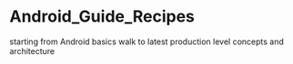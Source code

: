 # Android_Guide_Recipes
starting from Android basics walk to latest production level concepts and architecture  
